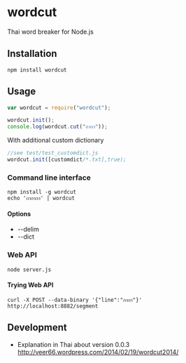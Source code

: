 wordcut
=======

Thai word breaker for Node.js


Installation
------------

```
npm install wordcut
```


Usage
-----

```javascript
var wordcut = require("wordcut");

wordcut.init();
console.log(wordcut.cut("กากา"));
```

With additional custom dictionary

```javascript
//see test/test_customdict.js
wordcut.init([customdict/*.txt],true);
```

### Command line interface

```
npm install -g wordcut
echo 'กากากา' | wordcut
```

#### Options
* --delim
* --dict

### Web API

    node server.js

#### Trying Web API

    curl -X POST --data-binary '{"line":"กากา"}' http://localhost:8882/segment
Development
-----------

* Explanation in Thai about version 0.0.3 http://veer66.wordpress.com/2014/02/19/wordcut2014/
